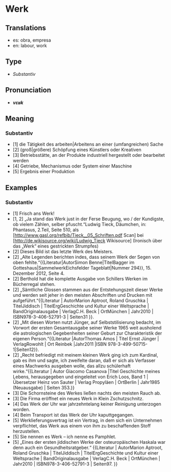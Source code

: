 # Werk
## Translations
- es: obra, empresa
- en: labour, work
## Type
- _Substantiv_
## Pronunciation
- **_vɛʁk_**
## Meaning
### Substantiv
- [1] die Tätigkeit des arbeiten|Arbeitens an einer (umfangreichen) Sache
- [2] (groß|größere) Schöpfung eines Künstlers oder Kreativen
- [3] Betriebsstätte, an der Produkte industriell hergestellt oder bearbeitet werden
- [4] Getriebe, Mechanismus oder System einer Maschine
- [5] Ergebnis einer Produktion
## Examples
### Substantiv
- [1] Frisch ans Werk!
- [1, 2] „Ja stand das Werk just in der Ferse Beugung, wo / der Kundigste, ob vielem Zählen, selber pfuscht.“<ref>Ludwig Tieck, Däumchen, in: Phantasus, 2.Teil, Seite 510, als [http://www.gasl.org/refbib/Tieck__05_Schriften.pdf Scan] bei [http://de.wikisource.org/wiki/Ludwig_Tieck Wikisource]</ref> (Ironisch über das „Werk“ eines gestrickten Strumpfes)
- [2] Dieses Bild ist das letzte Werk des Meisters.
- [2] „Alte Legenden berichten indes, dass seinem Werk der Segen von oben fehlte.“<ref>{{Literatur|AutorSimon Benne|TitelBagger im Gotteshaus|SammelwerkEichsfelder Tageblatt|Nummer 294}}, 15. Dezember 2012, Seite 4.</ref>
- [2] Berthold hat die komplette Ausgabe von Schillers Werken im Bücherregal stehen.
- [2] „Sämtliche Glossen stammen aus der Entstehungszeit dieser Werke und werden seit jeher in den meisten Abschriften und Drucken mit aufgeführt.“<ref>{{Literatur | AutorMarion Aptroot, Roland Gruschka | TitelJiddisch | TitelErgGeschichte und Kultur einer Weltsprache | BandOriginalausgabe | VerlagC.H. Beck | OrtMünchen | Jahr2010 | ISBN978-3-406-52791-3 | Seiten31 }}.</ref>
- [2] „Mit diesen Worten nutzt Jünger, auf Selbststilisierung bedacht, im Vorwort der ersten Gesamtausgabe seiner Werke 1965 weit ausholend die astrologischen Gegebenheiten seiner Geburt zur Charakteristik der eigenen Person.“<ref>{{Literatur |AutorThomas Amos | Titel Ernst Jünger | VerlagRowohlt | Ort Reinbek |Jahr2011 |ISBN 978-3-499-50715-1|Seiten12}}.</ref>
- [2] „Recht befriedigt mit meinem kleinen Werk ging ich zum Kardinal, gab es ihm und sagte, ich zweifelte daran, daß er sich als Verfasser eines Machwerks ausgeben wolle, das allzu schülerhaft wirke.“<ref>{{Literatur | Autor Giacomo Casanova |Titel Geschichte meines Lebens, herausgegeben und eingeleitet von Erich Loos, Band 1 | Übersetzer Heinz von Sauter | Verlag Propyläen | OrtBerlin | Jahr1985 (Neuausgabe) | Seiten 353.}}</ref>
- [3] Die Schornsteine des Werkes ließen nachts den meisten Rauch ab.
- [3] Die Firma eröffnet ein neues Werk in Klein Zschutzschnitz.
- [4] Das Werk der Uhr war jahrzehntelang keiner Reinigung unterzogen worden.
- [4] Beim Transport ist das Werk der Uhr kaputtgegangen.
- [5] Werklieferungsvertrag ist ein Vertrag, in dem sich ein Unternehmen verpflichtet, das Werk aus einem von ihm zu beschaffenden Stoff herzustellen.
- [5] Sie nennen es Werk – ich nenne es Pamphlet.
- [5] „Eines der ersten jiddischen Werke der osteuropäischen Haskala war denn auch ein Gesundheitsratgeber.“<ref> {{Literatur | AutorMarion Aptroot, Roland Gruschka | TitelJiddisch | TitelErgGeschichte und Kultur einer Weltsprache | BandOriginalausgabe | VerlagC.H. Beck | OrtMünchen | Jahr2010 | ISBN978-3-406-52791-3 | Seiten97. }}</ref>

